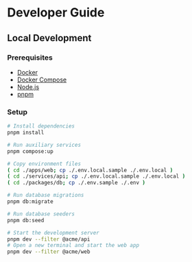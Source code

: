 # Developer Guide

## Local Development

### Prerequisites

- [Docker](https://docs.docker.com/get-docker)
- [Docker Compose](https://docs.docker.com/compose/install)
- [Node.js](https://nodejs.org/en/download)
- [pnpm](https://pnpm.io/installation)

### Setup

```sh
# Install dependencies
pnpm install

# Run auxiliary services
pnpm compose:up

# Copy environment files
( cd ./apps/web; cp ./.env.local.sample ./.env.local )
( cd ./services/api; cp ./.env.local.sample ./.env.local )
( cd ./packages/db; cp ./.env.sample ./.env )

# Run database migrations
pnpm db:migrate

# Run database seeders
pnpm db:seed

# Start the development server
pnpm dev --filter @acme/api
# Open a new terminal and start the web app
pnpm dev --filter @acme/web
```

